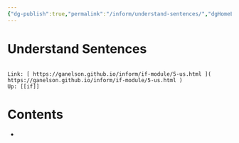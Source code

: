 ```yaml
---
{"dg-publish":true,"permalink":"/inform/understand-sentences/","dgHomeLink":true,"dgPassFrontmatter":false}
---
```


# Understand Sentences
```ad-info

Link: [ https://ganelson.github.io/inform/if-module/5-us.html ]( https://ganelson.github.io/inform/if-module/5-us.html )
Up: [[if]]
```

# Contents
- 